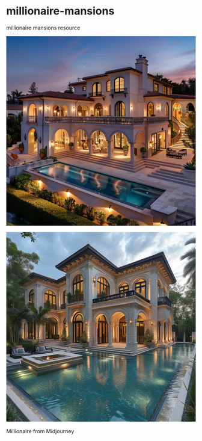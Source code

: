 # millionaire-mansions
millionaire mansions resource

![Millionaire from Midjourney](busterpunc_millionaire_mansion_1.png)

![Millionaire from Midjourney](roosevelt777-millionaire-mansion.png)

Millionaire from Midjourney

